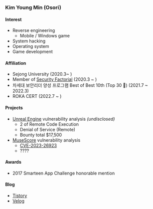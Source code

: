 ### Kim Young Min (Osori) 

#### Interest   
* Reverse engineering
  * Mobile / Windows game
* System hacking 
* Operating system
* Game development

#### Affiliation
* Sejong University (2020.3~ )
* Member of [Security Factorial](https://sites.google.com/site/ssfactorial/home) (2020.3 ~ )
* 차세대 보안리더 양성 프로그램 Best of Best 10th (Top 30 🥈) (2021.7 ~ 2022.3)
* ROKA CERT (2022.7 ~ ) 

#### Projects
* [Unreal Engine](https://www.unrealengine.com/ko) vulnerability analysis *(undisclosed)*
  * 2 of Remote Code Execution
  * Denial of Service (Remote)
  * Bounty total $17,500
* [MuseScore](https://musescore.org/ko) vulnerability analysis
  * [CVE-2023-26923](https://nvd.nist.gov/vuln/detail/CVE-2023-26923)
  * ????

#### Awards
* 2017 Smarteen App Challenge honorable mention

#### Blog
* [Tistory](https://osoriselfmanage.tistory.com/)   
* [Velog](https://velog.io/@kunshim)
